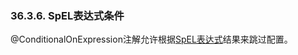 ### 36.3.6. SpEL表达式条件

@ConditionalOnExpression注解允许根据[SpEL表达式](http://docs.spring.io/spring/docs/4.1.4.RELEASE/spring-framework-reference/htmlsingle/#expressions)结果来跳过配置。
